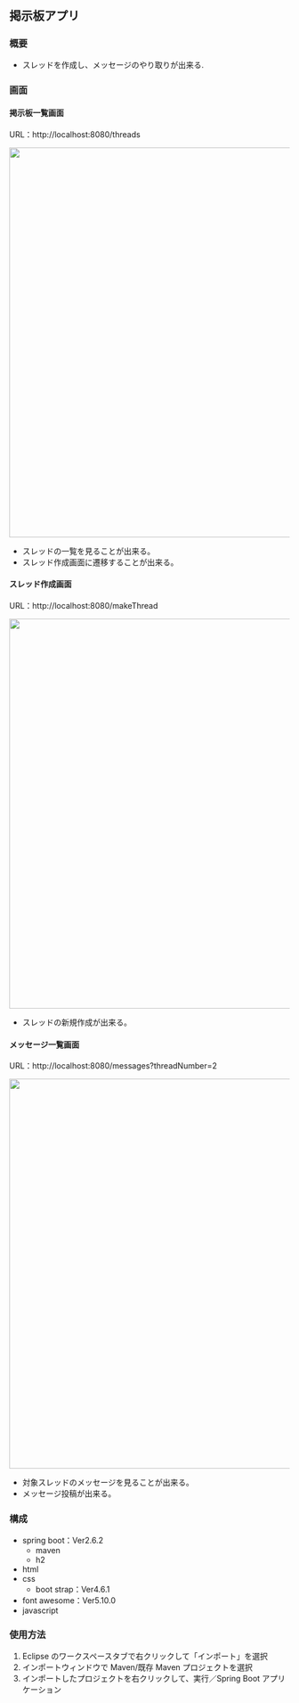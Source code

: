 ## 掲示板アプリ

### 概要

- スレッドを作成し、メッセージのやり取りが出来る.

### 画面

#### 掲示板一覧画面

URL：http://localhost:8080/threads

<img src="https://user-images.githubusercontent.com/76608722/169642710-de60f8f5-64d2-4a86-9842-b275864376f7.png" width="700px">

- スレッドの一覧を見ることが出来る。
- スレッド作成画面に遷移することが出来る。

#### スレッド作成画面

URL：http://localhost:8080/makeThread

<img src="https://user-images.githubusercontent.com/76608722/169642715-0576e392-97d9-4471-8c00-501a1a181408.png" width="700px">

- スレッドの新規作成が出来る。

#### メッセージ一覧画面

URL：http://localhost:8080/messages?threadNumber=2

<img src="https://github.com/mdaiaesvym/BulletinBoard/assets/76608722/2d330ed8-1b04-423d-84c5-d4837521ae58" width="700px">

- 対象スレッドのメッセージを見ることが出来る。
- メッセージ投稿が出来る。

### 構成

- spring boot：Ver2.6.2
  - maven
  - h2
- html
- css
  - boot strap：Ver4.6.1
- font awesome：Ver5.10.0
- javascript

### 使用方法

1. Eclipse のワークスペースタブで右クリックして「インポート」を選択
2. インポートウィンドウで Maven/既存 Maven プロジェクトを選択
3. インポートしたプロジェクトを右クリックして、実行／Spring Boot アプリケーション
